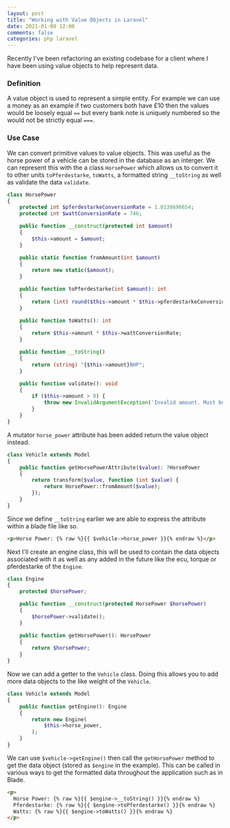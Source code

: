 ```yaml
---
layout: post
title: "Working with Value Objects in Laravel"
date: 2021-01-08 12:00
comments: false
categories: php laravel
---
```


Recently I've been refactoring an existing codebase for a client where I have been using value objects to help represent data.

### Definition

A value object is used to represent a simple entity.
For example we can use a money as an example if two customers both have £10 then the values would be loosely equal `==` but every bank note is uniquely numbered so the would not be strictly equal `===`.

### Use Case

We can convert primitive values to value objects.
This was useful as the horse power of a vehicle can be stored in the database as an interger. 
We can represent this with the a class `HorsePower` which allows us to convert it to other units `toPferdestarke`, `toWatts`, a formatted string `__toString` as well as validate the data `validate`.

```php
class HorsePower
{
    protected int $pferdestarkeConversionRate = 1.0138696654;
    protected int $wattConversionRate = 746;

    public function __construct(protected int $amount)
    {
        $this->amount = $amount;
    }

    public static function fromAmount(int $amount)
    {
        return new static($amount);
    }

    public function toPferdestarke(int $amount): int
    {
        return (int) round($this->amount * $this->pferdestarkeConversionRate);
    }

    public function toWatts(): int
    {
        return $this->amount * $this->wattConversionRate;
    }

    public function __toString()
    {
        return (string) "{$this->amount}BHP";
    }

    public function validate(): void
    {
        if ($this->amount > 0) {
            throw new InvalidArgumentException('Invalid amount. Must be greater than 0.');
        }
    }
}
```

A mutator `horse_power` attribute has been added return the value object instead.

```php
class Vehicle extends Model
{
    public function getHorsePowerAttribute($value): ?HorsePower
    {
        return transform($value, function (int $value) {
            return HorsePower::fromAmount($value);
        });
    }
}
```

Since we define `__toString` earlier we are able to express the attribute within a blade file like so.

```html
<p>Horse Power: {% raw %}{{ $vehicle->horse_power }}{% endraw %}</p>
```

Next I'll create an engine class, this will be used to contain the data objects associated with it as well as any added in the future like the ecu, torque or pferdestarke of the `Engine`.

```php
class Engine
{
    protected $horsePower;

    public function __construct(protected HorsePower $horsePower)
    {
        $horsePower->validate();
    }

    public function getHorsePower(): HorsePower
    {
        return $horsePower;
    }
}
```

Now we can add a getter to the `Vehicle` class.
Doing this allows you to add more data objects to the like weight of the `Vehicle`.

```php
class Vehicle extends Model
{
    public function getEngine(): Engine
    {
        return new Engine(
            $this->horse_power,
        );
    }
}
```

We can use `$vehicle->getEngine()` then call the `getHorsePower` method to get the data object (stored as `$engine` in the example).
This can be called in various ways to get the formatted data throughout the application such as in Blade.

```html
<p>
  Horse Power: {% raw %}{{ $engine->__toString() }}{% endraw %}
  Pferdestarke: {% raw %}{{ $engine->toPferdestarke() }}{% endraw %}
  Watts: {% raw %}{{ $engine->toWatts() }}{% endraw %}
</p>
```
